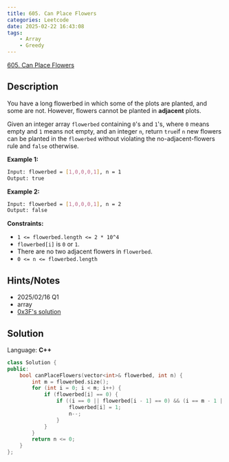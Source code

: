 ```yaml
---
title: 605. Can Place Flowers
categories: Leetcode
date: 2025-02-22 16:43:08
tags:
    - Array
    - Greedy
---
```


[605. Can Place Flowers](https://leetcode.com/problems/can-place-flowers/description/?envType=company&envId=facebook&favoriteSlug=facebook-three-months)

## Description

You have a long flowerbed in which some of the plots are planted, and some are not. However, flowers cannot be planted in **adjacent**  plots.

Given an integer array `flowerbed` containing `0`'s and `1`'s, where `0` means empty and `1` means not empty, and an integer `n`, return `true`if `n` new flowers can be planted in the `flowerbed` without violating the no-adjacent-flowers rule and `false` otherwise.

**Example 1:**

```bash
Input: flowerbed = [1,0,0,0,1], n = 1
Output: true
```

**Example 2:**

```bash
Input: flowerbed = [1,0,0,0,1], n = 2
Output: false
```

**Constraints:**

- `1 <= flowerbed.length <= 2 * 10^4`
- `flowerbed[i]` is `0` or `1`.
- There are no two adjacent flowers in `flowerbed`.
- `0 <= n <= flowerbed.length`

## Hints/Notes

- 2025/02/16 Q1
- array
- [0x3F's solution](https://leetcode.cn/problems/can-place-flowers/solutions/2463018/ben-ti-zui-jian-dan-xie-fa-pythonjavacgo-6a6k/?envType=company&envId=facebook&favoriteSlug=facebook-three-months)

## Solution

Language: **C++**

```C++
class Solution {
public:
    bool canPlaceFlowers(vector<int>& flowerbed, int n) {
        int m = flowerbed.size();
        for (int i = 0; i < m; i++) {
            if (flowerbed[i] == 0) {
                if ((i == 0 || flowerbed[i - 1] == 0) && (i == m - 1 || flowerbed[i + 1] == 0)) {
                    flowerbed[i] = 1;
                    n--;
                }
            }
        }
        return n <= 0;
    }
};
```
